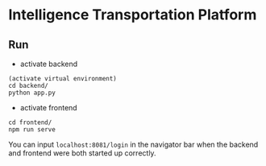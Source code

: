 # Intelligence Transportation Platform

## Run

- activate backend
```
(activate virtual environment)
cd backend/
python app.py
```

- activate frontend
```
cd frontend/
npm run serve
```

You can input `localhost:8081/login` in the navigator bar when the backend and frontend were both started up correctly.
